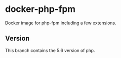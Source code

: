 # docker-php-fpm

Docker image for php-fpm including a few extensions.

## Version

This branch contains the 5.6 version of php.